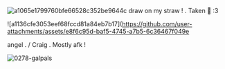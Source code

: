 ![a1065e1799760bfe66528c352be9644c](https://github.com/user-attachments/assets/b1c949a4-e8eb-47ad-8d02-fd2183bbc4c4)
draw on my straw  !  . Taken  💞  :3 

![a1136cfe3053eef68fccd81a84eb7b17](https://github.com/user-attachments/assets/e8f6c95d-baf5-4745-a7b5-6c36467f049e


angel  . / Craig  . Mostly afk  ! 


![0278-galpals](https://github.com/user-attachments/assets/847db77a-0b22-4a03-92e6-b183b5965dca)